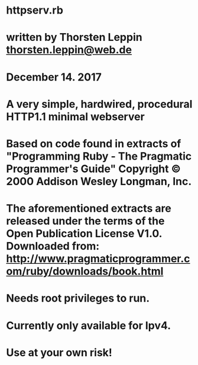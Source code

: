 # httpserv.rb
# written by Thorsten Leppin thorsten.leppin@web.de
# December 14. 2017
# A very simple, hardwired, procedural HTTP1.1 minimal webserver 
# Based on code found in extracts of "Programming Ruby - The Pragmatic Programmer's Guide" Copyright © 2000 Addison Wesley Longman, Inc. 
# The aforementioned extracts are released under the terms of the Open Publication License V1.0. Downloaded from: http://www.pragmaticprogrammer.com/ruby/downloads/book.html

# Needs root privileges to run.
# Currently only available for Ipv4.
# Use at your own risk!
